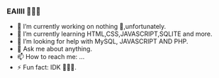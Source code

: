 ### EAIIII 🤭🤗👋

- 🔭 I’m currently working on nothing 🥺,unfortunately.
- 🌱 I’m currently learning HTML,CSS,JAVASCRIPT,SQLITE and more.
- 🤔 I’m looking for help with MySQL, JAVASCRIPT AND PHP.
- 💬 Ask me about anything.
- 📫 How to reach me: ...
- ⚡ Fun fact: IDK 🤣🤣🤣.

